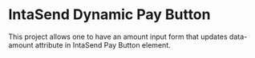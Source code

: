 # IntaSend Dynamic Pay Button

This project allows one to have an amount input form that updates data-amount attribute in IntaSend Pay Button element. 
